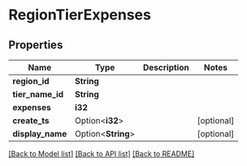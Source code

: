 # RegionTierExpenses

## Properties

Name | Type | Description | Notes
------------ | ------------- | ------------- | -------------
**region_id** | **String** |  | 
**tier_name_id** | **String** |  | 
**expenses** | **i32** |  | 
**create_ts** | Option<**i32**> |  | [optional]
**display_name** | Option<**String**> |  | [optional]

[[Back to Model list]](../README.md#documentation-for-models) [[Back to API list]](../README.md#documentation-for-api-endpoints) [[Back to README]](../README.md)


